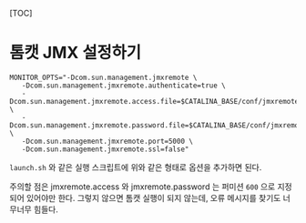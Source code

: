 [TOC]

# 톰캣 JMX 설정하기

```
MONITOR_OPTS="-Dcom.sun.management.jmxremote \
   -Dcom.sun.management.jmxremote.authenticate=true \
   -Dcom.sun.management.jmxremote.access.file=$CATALINA_BASE/conf/jmxremote.access  \
   -Dcom.sun.management.jmxremote.password.file=$CATALINA_BASE/conf/jmxremote.password  \
   -Dcom.sun.management.jmxremote.port=5000 \
   -Dcom.sun.management.jmxremote.ssl=false"
```

`launch.sh` 와 같은 실행 스크립트에 위와 같은 형태로 옵션을 추가하면 된다.

주의할 점은 jmxremote.access 와 jmxremote.password 는 퍼미션 `600` 으로 지정되어 있어야만 한다. 그렇지 않으면 톰캣 실행이 되지 않는데, 오류 메시지를 찾기도 너무너무 힘들다.
